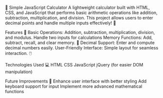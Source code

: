 🧮 Simple JavaScript Calculator
A lightweight calculator built with HTML, CSS, and JavaScript that performs basic arithmetic operations like addition, subtraction, multiplication, and division. This project allows users to enter decimal points and handle multiple inputs effectively! 🎉

Features 🚀
Basic Operations: Addition, subtraction, multiplication, division, and modulus.
Handle two inputs for calculations
Memory Functions: Add, subtract, recall, and clear memory. 💾
Decimal Support: Enter and compute decimal numbers easily.
User-Friendly Interface: Simple layout for seamless interaction. 🖱️


Technologies Used 💻
HTML
CSS
JavaScript
jQuery (for easier DOM manipulation)


Future Improvements 🌟
Enhance user interface with better styling
Add keyboard support for input
Implement more advanced mathematical functions
